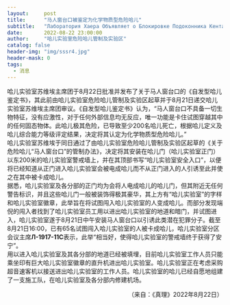 ```yaml
---
layout:     post
title:      "马人窗台口被鉴定为化学物质型危险哈儿"
subtitle:   "Лаборатория Хаера Объявляет о Блокировке Подоконника Кентавров"
date:       2022-08-22 23:00:00
author:     "哈儿实验室危险哈儿管制及实验区"
catalog: false
header-img: "img/sssr4.jpg"
header-mask: 0
tags:
  - 消息
---
```


哈儿实验室苏维埃主席团于8月22日批准并发布了关于马人窗台口的《自发型哈儿鉴定书》，其此前由哈儿实验室危险哈儿管制及实验区起草并于8月21日递交哈儿实验室苏维埃主席团审议。《自发型哈儿鉴定书》认为，“马人窗台口不具备一切生物特征，没有应激性，对于任何外部信息均无反应，唯一功能是卡住试图穿越其中的任何固态物体。此哈儿极其危险，已导致至少200名哈儿死亡，根据哈儿定义及哈儿综合能力等级评定结果，决定将其认定为化学物质型危险哈儿。”  
哈儿实验室苏维埃于同日通过了由哈儿实验室危险哈儿管制及实验区起草的《关于危险哈儿“马人窗台口”的管制办法》，决定将其安装在哈儿门（哈儿实验室正门）以东200米的哈儿实验室警戒墙上，并在其顶部书写“哈儿实验室安全入口”，以便将已经知道从正门进入哈儿实验室会被电成哈儿而不从正门进入的人引诱至此并使之在其中被卡成哈儿。  
据悉，哈儿实验室及各分部的正门均为会将人电成哈儿的哈儿门，但其附近无任何警告标识，并且这些哈儿门一般被装饰得极其豪华，其上方有“哈儿实验室”的字样和哈儿实验室徽章，此举旨在将试图闯入哈儿实验室的人变成哈儿。而部分发现端倪的闯入者找到了哈儿实验室员工用以进出哈儿实验室的地道和暗门，并试图进入，哈儿实验室遂于8月21日中午安装马人窗台口以引诱此类潜在犯罪分子。截至8月21日16:00，已有65名试图闯入哈儿实验室的人被卡成哈儿，哈儿实验室分区会议主席**Л-1917-11С**表示，此举“相当好，使得哈儿实验室的警戒墙终于获得了安宁”。  
用以进入哈儿实验室及其各分部的地道已经被填埋，目前哈儿实验室工作人员只能乘坐印有巨大哈儿实验室徽章的直升机进出哈儿实验室。哈儿实验室正在考虑采购超音速客机以接送进出哈儿实验室的工作人员。哈儿实验室的哈儿已经自愿地组建了一支施工队，在哈儿实验室及各分部内修建机场。
<div style="text-align: right">（来自：《真理》2022年8月22日）</div>
